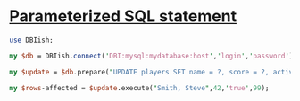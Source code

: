 [1]: https://rosettacode.org/wiki/Parameterized_SQL_statement

# [Parameterized SQL statement][1]



```perl
use DBIish;

my $db = DBIish.connect('DBI:mysql:mydatabase:host','login','password');

my $update = $db.prepare("UPDATE players SET name = ?, score = ?, active = ? WHERE jerseyNum = ?");

my $rows-affected = $update.execute("Smith, Steve",42,'true',99);
```

